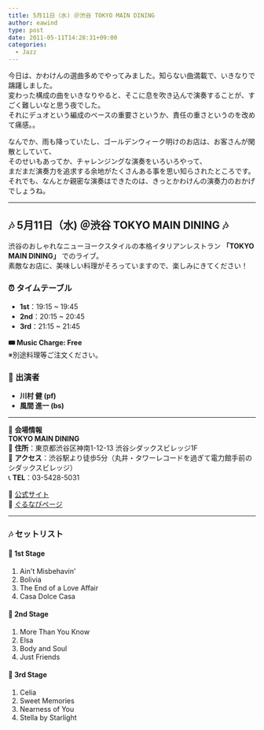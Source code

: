 ```yaml
---
title: 5月11日（水) ＠渋谷 TOKYO MAIN DINING
author: eawind
type: post
date: 2011-05-11T14:28:31+09:00
categories:
  - Jazz
---
```

今日は、かわけんの選曲多めでやってみました。知らない曲満載で、いきなりで躊躇しました。  
変わった構成の曲をいきなりやると、そこに息を吹き込んで演奏することが、すごく難しいなと思う夜でした。  
それにデュオという編成のベースの重要さというか、責任の重さというのを改めて痛感。。

なんでか、雨も降っていたし、ゴールデンウィーク明けのお店は、お客さんが閑散としていて、  
そのせいもあってか、チャレンジングな演奏をいろいろやって、  
まだまだ演奏力を追求する余地がたくさんある事を思い知らされたところです。  
それでも、なんとか親密な演奏はできたのは、きっとかわけんの演奏力のおかげでしょうね。

---

## **🎶 5月11日（水) ＠渋谷 TOKYO MAIN DINING 🎶**

渋谷のおしゃれなニューヨークスタイルの本格イタリアンレストラン **「TOKYO MAIN DINING」** でのライブ。  
素敵なお店に、美味しい料理がそろっていますので、楽しみにきてください！

### ⏰ **タイムテーブル**
- **1st**：19:15 ~ 19:45  
- **2nd**：20:15 ~ 20:45  
- **3rd**：21:15 ~ 21:45  

**🎟️ Music Charge: Free**  
※別途料理等ご注文ください。

### 🎵 **出演者**
- **川村 健 (pf)**
- **風間 進一 (bs)**

---

📍 **会場情報**  
**TOKYO MAIN DINING**  
📌 **住所**：東京都渋谷区神南1-12-13 渋谷シダックスビレッジ1F  
🚶 **アクセス**：渋谷駅より徒歩5分（丸井・タワーレコードを過ぎて電力館手前のシダックスビレッジ）  
📞 **TEL**：03-5428-5031  

🔗 [公式サイト](http://www.shidax.co.jp/tmd/)  
🔗 [ぐるなびページ](http://r.gnavi.co.jp/g066204/)

---

### 🎶 **セットリスト**
#### 🎵 **1st Stage**
1. Ain't Misbehavin'  
2. Bolivia  
3. The End of a Love Affair  
4. Casa Dolce Casa  

#### 🎵 **2nd Stage**
1. More Than You Know  
2. Elsa  
3. Body and Soul  
4. Just Friends  

#### 🎵 **3rd Stage**
1. Celia  
2. Sweet Memories  
3. Nearness of You  
4. Stella by Starlight  

